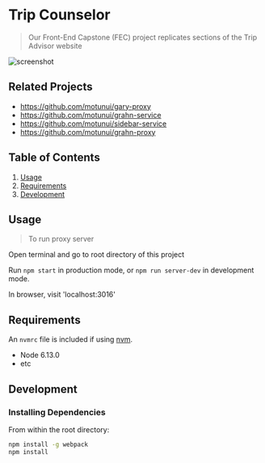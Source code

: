 # Trip Counselor

> Our Front-End Capstone (FEC) project replicates sections of the Trip Advisor website

![screenshot](https://github.com/motunui/gary-proxy/blob/master/2019-02-23%2017.03.58.gif)

## Related Projects

  - https://github.com/motunui/gary-proxy
  - https://github.com/motunui/grahn-service
  - https://github.com/motunui/sidebar-service
  - https://github.com/motunui/grahn-proxy

## Table of Contents

1. [Usage](#Usage)
1. [Requirements](#requirements)
1. [Development](#development)

## Usage

> To run proxy server

Open terminal and go to root directory of this project

Run `npm start` in production mode, or `npm run server-dev` in development mode.

In browser, visit 'localhost:3016'

## Requirements

An `nvmrc` file is included if using [nvm](https://github.com/creationix/nvm).

- Node 6.13.0
- etc

## Development

### Installing Dependencies

From within the root directory:

```sh
npm install -g webpack
npm install
```
